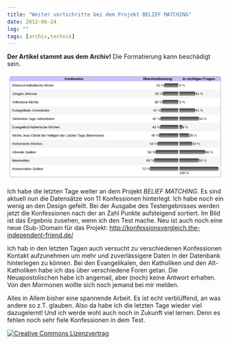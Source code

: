 ```yaml
---
title: "Weiter vortschritte bei dem Projekt BELIEF MATCHING"
date: 2012-06-24
log: ""
tags: [archiv,technik]
---
```

**Der Artikel stammt aus dem Archiv!** Die Formatierung kann beschädigt sein.



![own_test_result.png](own_test_result.png)


Ich habe die letzten Tage weiter an dem Projekt <i>BELIEF MATCHING</i>. Es sind aktuell nun die Datensätze von 11 Konfessionen hinterlegt. Ich habe noch ein wenig an den Design gefeilt. Bei der Ausgabe des Testergebnisses werden jetzt die Konfessionen nach der an Zahl Punkte aufsteigend sortiert. Im Bild ist das Ergebnis zusehen, wenn ich den Test mache. Neu ist auch noch eine neue (Sub-)Domain für das Projekt: http://konfessionsvergleich.the-independent-friend.de/ 
<!--break-->
Ich hab in den letzten Tagen auch versucht zu verschiedenen Konfessionen Kontakt aufzunehmen um mehr und zuverlässigere Daten  in der Datenbank hinterlegen zu können. Bei den Evangelikalen, den Katholiken und den Alt-Katholiken habe ich das über verschiedene Foren getan. Die Neuapostolischen habe ich angemail, aber (noch) keine Antwort erhalten. Von den Mormonen wollte sich noch jemand bei mir melden. 

Alles in Allem bisher eine spannende Arbeit. Es ist echt verblüffend, an was andere so z.T. glauben. Also da habe ich die letzten Tage wieder viel dazugelernt! Und ich werde wohl auch noch in Zukunft viel lernen. Denn  es fehlen noch sehr fiele Konfessionen in dem Test.  


<a rel="license" href="http://creativecommons.org/licenses/by-sa/3.0/"><img alt="Creative Commons Lizenzvertrag" style="border-width:0" src="http://i.creativecommons.org/l/by-sa/3.0/88x31.png" /></a>

